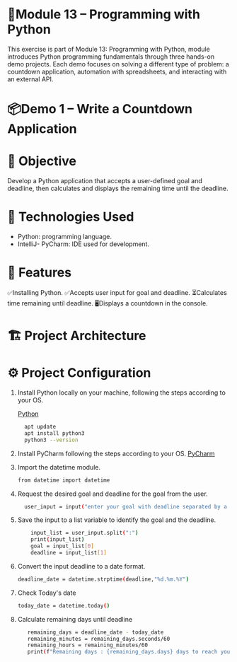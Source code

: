 # 🐍Module 13 – Programming with Python
This exercise is part of Module 13: Programming with Python, module introduces Python programming fundamentals through three hands-on demo projects. Each demo focuses on solving a different type of problem: a countdown application, automation with spreadsheets, and interacting with an external API.

# 📦Demo 1 – Write a Countdown Application
# 📌 Objective
Develop a Python application that accepts a user-defined goal and deadline, then calculates and displays the remaining time until the deadline.

# 🚀 Technologies Used
* Python: programming language.
* IntelliJ- PyCharm: IDE used for development.
  
# 🎯 Features
✅Installing Python.
✅Accepts user input for goal and deadline.
⏳Calculates time remaining until deadline.
🖥️Displays a countdown in the console.

# 🏗 Project Architecture

# ⚙️ Project Configuration
1. Install Python locally on your machine, following the steps according to your OS.
   
   [Python](https://www.python.org/downloads/release/python-3137/)
   ```bash
     apt update
     apt install python3
     python3 --version
   ```
   
2. Install PyCharm following the steps according to your OS.
   [PyCharm](https://www.jetbrains.com/help/pycharm/installation-guide.html)
   
3. Import the datetime module.
   
   ```bash
   from datetime import datetime
   ```
   
4. Request the desired goal and deadline for the goal from the user.
   
   ```bash
     user_input = input("enter your goal with deadline separated by a colon ex: learn python:10.02.20024\n")
   ```
  
5. Save the input to a list variable to identify the goal and the deadline.
   
   ```bash
       input_list = user_input.split(":")
       print(input_list)
       goal = input_list[0]
       deadline = input_list[1]
   ```
   
6. Convert the input deadline to a date format.
   
   ```bash
   deadline_date = datetime.strptime(deadline,"%d.%m.%Y")
   ```
   
7. Check Today's date
   
   ```bash
   today_date = datetime.today()
   ```
8. Calculate remaining days until deadline
   
   ```bash
      remaining_days = deadline_date - today_date
      remaining_minutes = remaining_days.seconds/60
      remaining_hours = remaining_minutes/60
      print(f"Remaining days : {remaining_days.days} days to reach your goal: {goal}\nRemaining Hours: {remaining_hours} h\n")
   ```
